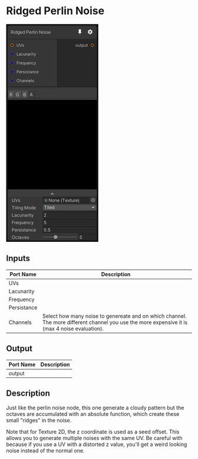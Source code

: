 # Ridged Perlin Noise
![Mixture.RidgedPerlinNoise](../../images/Mixture.RidgedPerlinNoise.png)
## Inputs
Port Name | Description
--- | ---
UVs | 
Lacunarity | 
Frequency | 
Persistance | 
Channels | Select how many noise to genereate and on which channel. The more different channel you use the more expensive it is (max 4 noise evaluation).

## Output
Port Name | Description
--- | ---
output | 

## Description
Just like the perlin noise node, this one generate a cloudy pattern but the octaves are accumulated with an absolute function, which create these small "ridges" in the noise.

Note that for Texture 2D, the z coordinate is used as a seed offset.
This allows you to generate multiple noises with the same UV.
Be careful with because if you use a UV with a distorted z value, you'll get a weird looking noise instead of the normal one.


